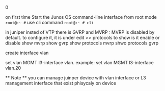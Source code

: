 0

on first time Start the Junos OS command-line interface from root mode `root@:~ #` use cli command 
`root@:~ # cli`


in juniper insted of VTP there is GVRP and MVRP :
 MVRP is disabled by default.
 to configure it, it is under edit >> protocols 
 to show is it enable or disable
 show mvrp 
 show gvrp 
 show protocols mvrp 
 shwo protocols gvrp 
 
 create interface vlan 
 
 set vlan MGMT l3-interface vlan.<MGMT vlan-id> example: set vlan MGMT l3-interface vlan.20

** Note ** you can manage juinper device with vlan interface or L3 management interface that exist phisycaly on device 
